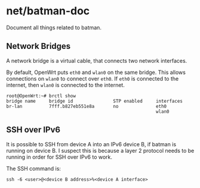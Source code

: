 # net/batman-doc
Document all things related to batman.

## Network Bridges
A network bridge is a virtual cable, that connects two network interfaces.

By default, OpenWrt puts `eth0` and `wlan0` on the same bridge. This allows
connections on `wlan0` to connect over `eth0`. If `eth0` is connected to the
internet, then `wlan0` is connected to the internet.
```
root@OpenWrt:~# brctl show
bridge name     bridge id               STP enabled     interfaces
br-lan          7fff.b827eb551e8a       no              eth0
                                                        wlan0
```

## SSH over IPv6
It is possible to SSH from device A into an IPv6 device B, if batman is running 
on device B. I suspect this is because a layer 2 protocol needs to be running 
in order for SSH over IPv6 to work.

The SSH command is:
```
ssh -6 <user>@<device B address>%<device A interface>
```
